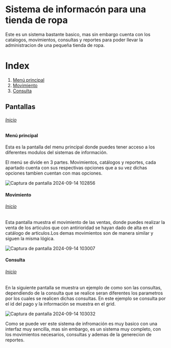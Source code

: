 <h1 id="inicio">Sistema de informacón para una tienda de ropa</h1>
<p>Este es un sistema bastante basico, mas sin embargo cuenta con los catalogos, movimientos, consultas y reportes para poder llevar la administracion de una pequeña tienda de ropa.</p>

<h1>Index</h1>
<ol>
  <li><a href="#1">Menú principal</a></li>
  <li><a href="#2">Movimiento</a></li>
  <li><a href="#3">Consulta</a></li>
</ol>

<h2>Pantallas</h2>
<h6><a href="#inicio">Inicio</a></h6> <h4 id="1">Menú principal</h4>
<p>Esta es la pantalla del menu principal donde puedes tener acceso a los diferentes modulos del sistemas de información.</p>
<p>El menú se divide en 3 partes. Movimientos, catálogos y reportes, cada apartado cuenta con sus respectivas opciones que a su vez dichas opciones tambien cuentan con mas opciones.</p>

![Captura de pantalla 2024-09-14 102856](https://github.com/user-attachments/assets/5a8ab69f-bd26-4246-8657-ba16bbd4bcb1)


<h4 id="2">Movimiento</h4>
<h6><a href="#inicio">Inicio</a></h6>
<p>Esta pantalla muestra el movimiento de las ventas, donde puedes realizar la venta de los articulos que con antirioridad se hayan dado de alta en el catálogo de articulos.Los demas movimientos son de manera similar y siguen la misma lógica.</p>

![Captura de pantalla 2024-09-14 103007](https://github.com/user-attachments/assets/08ad5827-a67d-4651-8f34-18374296d17f)

<h4 id="3">Consulta</h4>
<h6><a href="#inicio">Inicio</a></h6>
<P>En la siguiente pantalla se muestra un ejemplo de como son las consultas, dependiendo de la consulta que se realice seran diferentes los parametros por los cuales se realicen dichas consultas. En este ejemplo se consulta por el id del pago y la información se muestra en el grid.</P>


![Captura de pantalla 2024-09-14 103032](https://github.com/user-attachments/assets/4ac07f2b-bff7-41f2-a58d-99b0f76ba75a)

<p>Como se puede ver este sistema de infromación es muy basico con una interfaz muy sencilla, mas sin embargo, es un sistema muy completo, con los movimientos necesarios, consultas y ademas de la generecion de reportes.</p>


